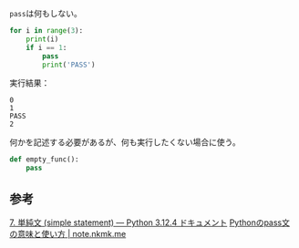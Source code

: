 `pass`は何もしない。
```python
for i in range(3):
    print(i)
    if i == 1:
        pass
        print('PASS')
```
実行結果：
```
0
1
PASS
2
```
何かを記述する必要があるが、何も実行したくない場合に使う。
```python
def empty_func():
    pass
```

## 参考
[7. 単純文 (simple statement) — Python 3.12.4 ドキュメント](https://docs.python.org/ja/3/reference/simple_stmts.html#pass)
[Pythonのpass文の意味と使い方 | note.nkmk.me](https://note.nkmk.me/python-pass-usage/)
